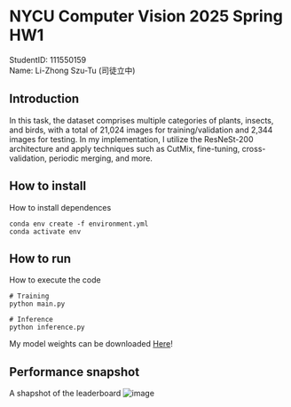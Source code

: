 # NYCU Computer Vision 2025 Spring HW1
StudentID: 111550159 \
Name: Li-Zhong Szu-Tu (司徒立中)

## Introduction
In this task, the dataset comprises multiple categories of plants, insects, and birds, with a total of 21,024 images for training/validation and 2,344 images for testing.
In my implementation, I utilize the ResNeSt-200 architecture and apply techniques such as CutMix, fine-tuning, cross-validation, periodic merging, and more.

## How to install
How to install dependences
```
conda env create -f environment.yml
conda activate env
```

## How to run
How to execute the code
```
# Training
python main.py

# Inference
python inference.py
```
My model weights can be downloaded [Here](https://drive.google.com/drive/folders/1dBNoBXIAdM_vgFuINSSyQm9zEtAjGxwR?usp=sharing)!

## Performance snapshot
A shapshot of the leaderboard
![image](https://github.com/user-attachments/assets/d425744c-96ec-4a17-b2d1-39615ae12325)
